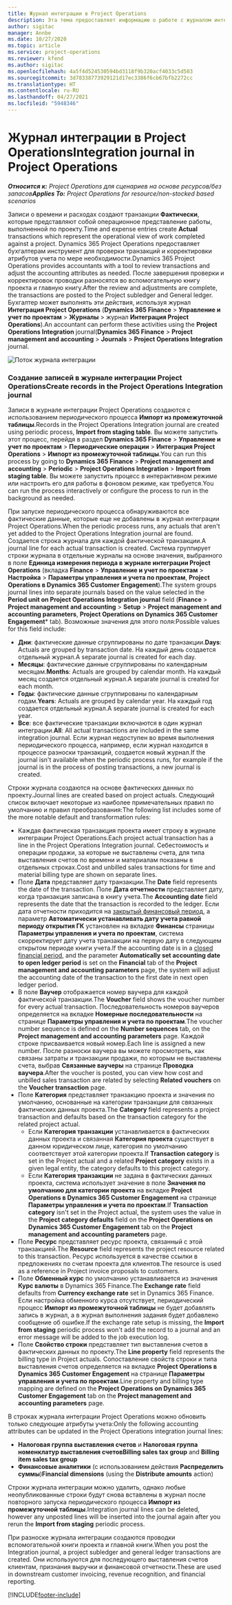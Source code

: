 ```yaml
---
title: Журнал интеграции в Project Operations
description: Эта тема предоставляет информацию о работе с журналом интеграции в Project Operations.
author: sigitac
manager: Annbe
ms.date: 10/27/2020
ms.topic: article
ms.service: project-operations
ms.reviewer: kfend
ms.author: sigitac
ms.openlocfilehash: 4a5f4d524530594bd3118f9b320acf4033c5d503
ms.sourcegitcommit: 3d78338773929121d17ec3386f6cb67bfb2272cc
ms.translationtype: HT
ms.contentlocale: ru-RU
ms.lasthandoff: 04/27/2021
ms.locfileid: "5948346"
---
```

# <a name="integration-journal-in-project-operations"></a><span data-ttu-id="c1e05-103">Журнал интеграции в Project Operations</span><span class="sxs-lookup"><span data-stu-id="c1e05-103">Integration journal in Project Operations</span></span>

<span data-ttu-id="c1e05-104">_**Относится к:** Project Operations для сценариев на основе ресурсов/без запасов_</span><span class="sxs-lookup"><span data-stu-id="c1e05-104">_**Applies To:** Project Operations for resource/non-stocked based scenarios_</span></span>

<span data-ttu-id="c1e05-105">Записи о времени и расходах создают транзакции **Фактически**, которые представляют собой операционное представление работы, выполненной по проекту.</span><span class="sxs-lookup"><span data-stu-id="c1e05-105">Time and expense entries create **Actual** transactions which represent the operational view of work completed against a project.</span></span> <span data-ttu-id="c1e05-106">Dynamics 365 Project Operations предоставляет бухгалтерам инструмент для проверки транзакций и корректировки атрибутов учета по мере необходимости.</span><span class="sxs-lookup"><span data-stu-id="c1e05-106">Dynamics 365 Project Operations provides accountants with a tool to review transactions and adjust the accounting attributes as needed.</span></span> <span data-ttu-id="c1e05-107">После завершения проверки и корректировок проводки разносятся во вспомогательную книгу проекта и главную книгу.</span><span class="sxs-lookup"><span data-stu-id="c1e05-107">After the review and adjustments are complete, the transactions are posted to the Project subledger and General ledger.</span></span> <span data-ttu-id="c1e05-108">Бухгалтер может выполнять эти действия, используя журнал **Интеграция Project Operations** (**Dynamics 365 Finance** > **Управление и учет по проектам** > **Журналы** > журнал **Интеграция Project Operations**).</span><span class="sxs-lookup"><span data-stu-id="c1e05-108">An accountant can perform these activities using the **Project Operations Integration** journal(**Dynamics 365 Finance** > **Project management and accounting** > **Journals** > **Project Operations Integration** journal.</span></span>

![Поток журнала интеграции](./media/IntegrationJournal.png)

### <a name="create-records-in-the-project-operations-integration-journal"></a><span data-ttu-id="c1e05-110">Создание записей в журнале интеграции Project Operations</span><span class="sxs-lookup"><span data-stu-id="c1e05-110">Create records in the Project Operations Integration journal</span></span>

<span data-ttu-id="c1e05-111">Записи в журнале интеграции Project Operations создаются с использованием периодического процесса **Импорт из промежуточной таблицы**.</span><span class="sxs-lookup"><span data-stu-id="c1e05-111">Records in the Project Operations Integration journal are created using periodic process, **Import from staging table**.</span></span> <span data-ttu-id="c1e05-112">Вы можете запустить этот процесс, перейдя в раздел **Dynamics 365 Finance** > **Управление и учет по проектам** > **Периодические операции** > **Интеграция Project Operations** > **Импорт из промежуточной таблицы**.</span><span class="sxs-lookup"><span data-stu-id="c1e05-112">You can run this process by going to **Dynamics 365 Finance** > **Project management and accounting** > **Periodic** > **Project Operations Integration** > **Import from staging table**.</span></span> <span data-ttu-id="c1e05-113">Вы можете запустить процесс в интерактивном режиме или настроить его для работы в фоновом режиме, как требуется.</span><span class="sxs-lookup"><span data-stu-id="c1e05-113">You can run the process interactively or configure the process to run in the background as needed.</span></span>

<span data-ttu-id="c1e05-114">При запуске периодического процесса обнаруживаются все фактические данные, которые еще не добавлены в журнал интеграции Project Operations.</span><span class="sxs-lookup"><span data-stu-id="c1e05-114">When the periodic process runs, any actuals that aren't yet added to the Project Operations Integration journal are found.</span></span> <span data-ttu-id="c1e05-115">Создается строка журнала для каждой фактической транзакции.</span><span class="sxs-lookup"><span data-stu-id="c1e05-115">A journal line for each actual transaction is created.</span></span>
<span data-ttu-id="c1e05-116">Система группирует строки журнала в отдельные журналы на основе значения, выбранного в поле **Единица измерения периода в журнале интеграции Project Operations** (вкладка **Finance** > **Управление и учет по проектам** > **Настройка** > **Параметры управления и учета по проектам**, **Project Operations в Dynamics 365 Customer Engagement**).</span><span class="sxs-lookup"><span data-stu-id="c1e05-116">The system groups journal lines into separate journals based on the value selected in the **Period unit on Project Operations Integration journal** field (**Finance** > **Project management and accounting** > **Setup** > **Project management and accounting parameters**, **Project Operations on Dynamics 365 Customer Engagement**\* tab).</span></span> <span data-ttu-id="c1e05-117">Возможные значения для этого поля:</span><span class="sxs-lookup"><span data-stu-id="c1e05-117">Possible values for this field include:</span></span>

  - <span data-ttu-id="c1e05-118">**Дни**: фактические данные сгруппированы по дате транзакции.</span><span class="sxs-lookup"><span data-stu-id="c1e05-118">**Days**: Actuals are grouped by transaction date.</span></span> <span data-ttu-id="c1e05-119">На каждый день создается отдельный журнал.</span><span class="sxs-lookup"><span data-stu-id="c1e05-119">A separate journal is created for each day.</span></span>
  - <span data-ttu-id="c1e05-120">**Месяцы**: фактические данные сгруппированы по календарным месяцам.</span><span class="sxs-lookup"><span data-stu-id="c1e05-120">**Months**: Actuals are grouped by calendar month.</span></span> <span data-ttu-id="c1e05-121">На каждый месяц создается отдельный журнал.</span><span class="sxs-lookup"><span data-stu-id="c1e05-121">A separate journal is created for each month.</span></span>
  - <span data-ttu-id="c1e05-122">**Годы**: фактические данные сгруппированы по календарным годам.</span><span class="sxs-lookup"><span data-stu-id="c1e05-122">**Years**: Actuals are grouped by calendar year.</span></span> <span data-ttu-id="c1e05-123">На каждый год создается отдельный журнал.</span><span class="sxs-lookup"><span data-stu-id="c1e05-123">A separate journal is created for each year.</span></span>
  - <span data-ttu-id="c1e05-124">**Все**: все фактические транзакции включаются в один журнал интеграции.</span><span class="sxs-lookup"><span data-stu-id="c1e05-124">**All**: All actual transactions are included in the same integration journal.</span></span> <span data-ttu-id="c1e05-125">Если журнал недоступен во время выполнения периодического процесса, например, если журнал находится в процессе разноски транзакций, создается новый журнал.</span><span class="sxs-lookup"><span data-stu-id="c1e05-125">If the journal isn't available when the periodic process runs, for example if the journal is in the process of posting transactions, a new journal is created.</span></span>

<span data-ttu-id="c1e05-126">Строки журнала создаются на основе фактических данных по проекту.</span><span class="sxs-lookup"><span data-stu-id="c1e05-126">Journal lines are created based on project actuals.</span></span> <span data-ttu-id="c1e05-127">Следующий список включает некоторые из наиболее примечательных правил по умолчанию и правил преобразования:</span><span class="sxs-lookup"><span data-stu-id="c1e05-127">The following list includes some of the more notable default and transformation rules:</span></span>

  - <span data-ttu-id="c1e05-128">Каждая фактическая транзакция проекта имеет строку в журнале интеграции Project Operations.</span><span class="sxs-lookup"><span data-stu-id="c1e05-128">Each project actual transaction has a line in the Project Operations Integration journal.</span></span> <span data-ttu-id="c1e05-129">Себестоимость и операции продажи, за которые не выставлены счета, для типа выставления счетов по времени и материалам показаны в отдельных строках.</span><span class="sxs-lookup"><span data-stu-id="c1e05-129">Cost and unbilled sales transactions for time and material billing type are shown on separate lines.</span></span>
  - <span data-ttu-id="c1e05-130">Поле **Дата** представляет дату транзакции.</span><span class="sxs-lookup"><span data-stu-id="c1e05-130">The **Date** field represents the date of the transaction.</span></span> <span data-ttu-id="c1e05-131">Поле **Дата отчетности** представляет дату, когда транзакция записана в книгу учета.</span><span class="sxs-lookup"><span data-stu-id="c1e05-131">The **Accounting date** field represents the date that the transaction is recorded to the ledger.</span></span> <span data-ttu-id="c1e05-132">Если дата отчетности приходится на [закрытый финансовый период](/dynamics365/finance/general-ledger/close-general-ledger-at-period-end), а параметр **Автоматически устанавливать дату учета равной периоду открытия ГК** установлен на вкладке **Финансы** страницы **Параметры управления и учета по проектам**, система скорректирует дату учета транзакции на первую дату в следующем открытом периоде книги учета.</span><span class="sxs-lookup"><span data-stu-id="c1e05-132">If the accounting date is in a [closed financial period](/dynamics365/finance/general-ledger/close-general-ledger-at-period-end), and the parameter **Automatically set accounting date to open ledger period** is set on the **Financial** tab of the **Project management and accounting parameters** page, the system will adjust the accounting date of the transaction to the first date in next open ledger period.</span></span>
  - <span data-ttu-id="c1e05-133">В поле **Ваучер** отображается номер ваучера для каждой фактической транзакции.</span><span class="sxs-lookup"><span data-stu-id="c1e05-133">The **Voucher** field shows the voucher number for every actual transaction.</span></span> <span data-ttu-id="c1e05-134">Последовательность номеров ваучеров определяется на вкладке **Номерные последовательности** на странице **Параметры управления и учета по проектам**.</span><span class="sxs-lookup"><span data-stu-id="c1e05-134">The voucher number sequence is defined on the **Number sequences** tab, on the **Project management and accounting parameters** page.</span></span> <span data-ttu-id="c1e05-135">Каждой строке присваивается новый номер.</span><span class="sxs-lookup"><span data-stu-id="c1e05-135">Each line is assigned a new number.</span></span> <span data-ttu-id="c1e05-136">После разноски ваучера вы можете просмотреть, как связаны затраты и транзакции продажи, по которым не выставлены счета, выбрав **Связанные ваучеры** на странице **Проводка ваучера**.</span><span class="sxs-lookup"><span data-stu-id="c1e05-136">After the voucher is posted, you can view how cost and unbilled sales transaction are related by selecting **Related vouchers** on the **Voucher transaction** page.</span></span>
  - <span data-ttu-id="c1e05-137">Поле **Категория** представляет транзакцию проекта и значения по умолчанию, основанные на категории транзакции для связанных фактических данных проекта.</span><span class="sxs-lookup"><span data-stu-id="c1e05-137">The **Category** field represents a project transaction and defaults based on the transaction category for the related project actual.</span></span>
    - <span data-ttu-id="c1e05-138">Если **Категория транзакции** устанавливается в фактических данных проекта и связанная **Категория проекта** существует в данном юридическом лице, категория по умолчанию соответствует этой категории проекта.</span><span class="sxs-lookup"><span data-stu-id="c1e05-138">If **Transaction category** is set in the Project actual and a related **Project category** exists in a given legal entity, the category defaults to this project category.</span></span>
    - <span data-ttu-id="c1e05-139">Если **Категория транзакции** не задана в фактических данных проекта, система использует значение в поле **Значения по умолчанию для категории проекта** на вкладке **Project Operations в Dynamics 365 Customer Engagement** на странице **Параметры управления и учета по проектам**.</span><span class="sxs-lookup"><span data-stu-id="c1e05-139">If **Transaction category** isn't set in the Project actual, the system uses the value in the **Project category defaults** field on the **Project Operations on Dynamics 365 Customer Engagement** tab on the **Project management and accounting parameters** page.</span></span>
  - <span data-ttu-id="c1e05-140">Поле **Ресурс** представляет ресурс проекта, связанный с этой транзакцией.</span><span class="sxs-lookup"><span data-stu-id="c1e05-140">The **Resource** field represents the project resource related to this transaction.</span></span> <span data-ttu-id="c1e05-141">Ресурс используется в качестве ссылки в предложениях по счетам проекта для клиентов.</span><span class="sxs-lookup"><span data-stu-id="c1e05-141">The resource is used as a reference in Project invoice proposals to customers.</span></span>
  - <span data-ttu-id="c1e05-142">Поле **Обменный курс** по умолчанию устанавливается из значения **Курс валюты** в Dynamics 365 Finance.</span><span class="sxs-lookup"><span data-stu-id="c1e05-142">The **Exchange rate** field defaults from **Currency exchange rate** set in Dynamics 365 Finance.</span></span> <span data-ttu-id="c1e05-143">Если настройка обменного курса отсутствует, периодический процесс **Импорт из промежуточной таблицы** не будет добавлять запись в журнал, а в журнал выполнения задания будет добавлено сообщение об ошибке.</span><span class="sxs-lookup"><span data-stu-id="c1e05-143">If the exchange rate setup is missing, the **Import from staging** periodic process won't add the record to a journal and an error message will be added to the job execution log.</span></span>
  - <span data-ttu-id="c1e05-144">Поле **Свойство строки** представляет тип выставления счетов в фактических данных по проекту.</span><span class="sxs-lookup"><span data-stu-id="c1e05-144">The **Line property** field represents the billing type in Project actuals.</span></span> <span data-ttu-id="c1e05-145">Сопоставление свойств строки и типа выставления счетов определяется на вкладке **Project Operations в Dynamics 365 Customer Engagement** на странице **Параметры управления и учета по проектам**.</span><span class="sxs-lookup"><span data-stu-id="c1e05-145">Line property and billing type mapping are defined on the **Project Operations on Dynamics 365 Customer Engagement** tab on the **Project management and accounting parameters** page.</span></span>

<span data-ttu-id="c1e05-146">В строках журнала интеграции Project Operations можно обновить только следующие атрибуты учета:</span><span class="sxs-lookup"><span data-stu-id="c1e05-146">Only the following accounting attributes can be updated in the Project Operations integration journal lines:</span></span>

- <span data-ttu-id="c1e05-147">**Налоговая группа выставления счетов** и **Налоговая группа номенклатур выставления счетов**</span><span class="sxs-lookup"><span data-stu-id="c1e05-147">**Billing sales tax group** and **Billing item sales tax group**</span></span>
- <span data-ttu-id="c1e05-148">**Финансовые аналитики** (с использованием действия **Распределить суммы**)</span><span class="sxs-lookup"><span data-stu-id="c1e05-148">**Financial dimensions** (using the **Distribute amounts** action)</span></span>

<span data-ttu-id="c1e05-149">Строки журнала интеграции можно удалить, однако любые неопубликованные строки будут снова вставлены в журнал после повторного запуска периодического процесса **Импорт из промежуточной таблицы**.</span><span class="sxs-lookup"><span data-stu-id="c1e05-149">Integration journal lines can be deleted, however any unposted lines will be inserted into the journal again after you rerun the **Import from staging** periodic process.</span></span>

<span data-ttu-id="c1e05-150">При разноске журнала интеграции создаются проводки вспомогательной книги проекта и главной книги.</span><span class="sxs-lookup"><span data-stu-id="c1e05-150">When you post the Integration journal, a project subledger and general ledger transactions are created.</span></span> <span data-ttu-id="c1e05-151">Они используются для последующего выставления счетов клиентам, признания выручки и финансовой отчетности.</span><span class="sxs-lookup"><span data-stu-id="c1e05-151">These are used in downstream customer invoicing, revenue recognition, and financial reporting.</span></span>


[!INCLUDE[footer-include](../includes/footer-banner.md)]